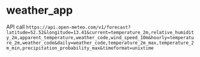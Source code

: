 # weather_app

API call `https://api.open-meteo.com/v1/forecast?latitude=52.52&longitude=13.41&current=temperature_2m,relative_humidity_2m,apparent_temperature,weather_code,wind_speed_10m&hourly=temperature_2m,weather_code&daily=weather_code,temperature_2m_max,temperature_2m_min,precipitation_probability_max&timeformat=unixtime`